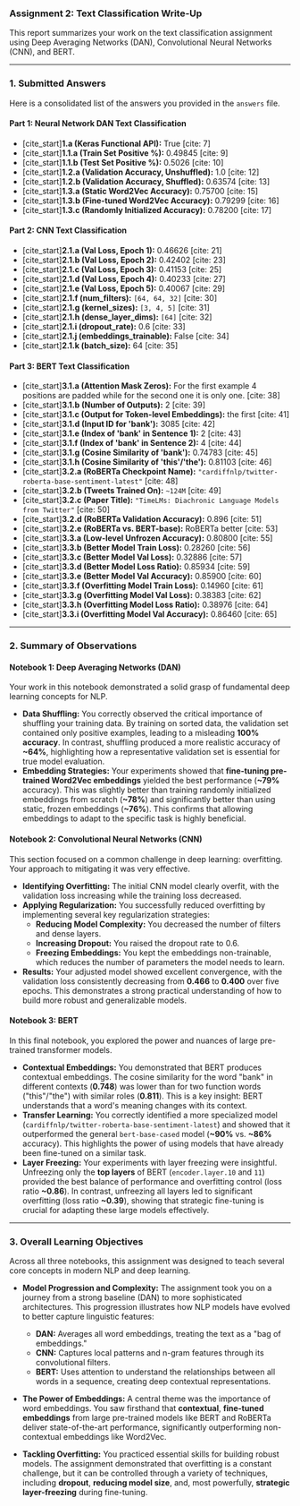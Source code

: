 ### Assignment 2: Text Classification Write-Up

This report summarizes your work on the text classification assignment using Deep Averaging Networks (DAN), Convolutional Neural Networks (CNN), and BERT.

---

### 1. Submitted Answers

Here is a consolidated list of the answers you provided in the `answers` file.

#### **Part 1: Neural Network DAN Text Classification**

* [cite_start]**1.a (Keras Functional API):** True [cite: 7]
* [cite_start]**1.1.a (Train Set Positive %):** 0.49845 [cite: 9]
* [cite_start]**1.1.b (Test Set Positive %):** 0.5026 [cite: 10]
* [cite_start]**1.2.a (Validation Accuracy, Unshuffled):** 1.0 [cite: 12]
* [cite_start]**1.2.b (Validation Accuracy, Shuffled):** 0.63574 [cite: 13]
* [cite_start]**1.3.a (Static Word2Vec Accuracy):** 0.75700 [cite: 15]
* [cite_start]**1.3.b (Fine-tuned Word2Vec Accuracy):** 0.79299 [cite: 16]
* [cite_start]**1.3.c (Randomly Initialized Accuracy):** 0.78200 [cite: 17]

#### **Part 2: CNN Text Classification**

* [cite_start]**2.1.a (Val Loss, Epoch 1):** 0.46626 [cite: 21]
* [cite_start]**2.1.b (Val Loss, Epoch 2):** 0.42402 [cite: 23]
* [cite_start]**2.1.c (Val Loss, Epoch 3):** 0.41153 [cite: 25]
* [cite_start]**2.1.d (Val Loss, Epoch 4):** 0.40233 [cite: 27]
* [cite_start]**2.1.e (Val Loss, Epoch 5):** 0.40067 [cite: 29]
* [cite_start]**2.1.f (num_filters):** `[64, 64, 32]` [cite: 30]
* [cite_start]**2.1.g (kernel_sizes):** `[3, 4, 5]` [cite: 31]
* [cite_start]**2.1.h (dense_layer_dims):** `[64]` [cite: 32]
* [cite_start]**2.1.i (dropout_rate):** 0.6 [cite: 33]
* [cite_start]**2.1.j (embeddings_trainable):** False [cite: 34]
* [cite_start]**2.1.k (batch_size):** 64 [cite: 35]

#### **Part 3: BERT Text Classification**

* [cite_start]**3.1.a (Attention Mask Zeros):** For the first example 4 positions are padded while for the second one it is only one. [cite: 38]
* [cite_start]**3.1.b (Number of Outputs):** 2 [cite: 39]
* [cite_start]**3.1.c (Output for Token-level Embeddings):** the first [cite: 41]
* [cite_start]**3.1.d (Input ID for 'bank'):** 3085 [cite: 42]
* [cite_start]**3.1.e (Index of 'bank' in Sentence 1):** 2 [cite: 43]
* [cite_start]**3.1.f (Index of 'bank' in Sentence 2):** 4 [cite: 44]
* [cite_start]**3.1.g (Cosine Similarity of 'bank'):** 0.74783 [cite: 45]
* [cite_start]**3.1.h (Cosine Similarity of 'this'/'the'):** 0.81103 [cite: 46]
* [cite_start]**3.2.a (RoBERTa Checkpoint Name):** `"cardiffnlp/twitter-roberta-base-sentiment-latest"` [cite: 48]
* [cite_start]**3.2.b (Tweets Trained On):** `~124M` [cite: 49]
* [cite_start]**3.2.c (Paper Title):** `"TimeLMs: Diachronic Language Models from Twitter"` [cite: 50]
* [cite_start]**3.2.d (RoBERTa Validation Accuracy):** 0.896 [cite: 51]
* [cite_start]**3.2.e (RoBERTa vs. BERT-base):** RoBERTa better [cite: 53]
* [cite_start]**3.3.a (Low-level Unfrozen Accuracy):** 0.80800 [cite: 55]
* [cite_start]**3.3.b (Better Model Train Loss):** 0.28260 [cite: 56]
* [cite_start]**3.3.c (Better Model Val Loss):** 0.32886 [cite: 57]
* [cite_start]**3.3.d (Better Model Loss Ratio):** 0.85934 [cite: 59]
* [cite_start]**3.3.e (Better Model Val Accuracy):** 0.85900 [cite: 60]
* [cite_start]**3.3.f (Overfitting Model Train Loss):** 0.14960 [cite: 61]
* [cite_start]**3.3.g (Overfitting Model Val Loss):** 0.38383 [cite: 62]
* [cite_start]**3.3.h (Overfitting Model Loss Ratio):** 0.38976 [cite: 64]
* [cite_start]**3.3.i (Overfitting Model Val Accuracy):** 0.86460 [cite: 65]

---

### 2. Summary of Observations

#### **Notebook 1: Deep Averaging Networks (DAN)**
Your work in this notebook demonstrated a solid grasp of fundamental deep learning concepts for NLP.

* **Data Shuffling:** You correctly observed the critical importance of shuffling your training data. By training on sorted data, the validation set contained only positive examples, leading to a misleading **100% accuracy**. In contrast, shuffling produced a more realistic accuracy of **~64%**, highlighting how a representative validation set is essential for true model evaluation.
* **Embedding Strategies:** Your experiments showed that **fine-tuning pre-trained Word2Vec embeddings** yielded the best performance (**~79%** accuracy). This was slightly better than training randomly initialized embeddings from scratch (**~78%**) and significantly better than using static, frozen embeddings (**~76%**). This confirms that allowing embeddings to adapt to the specific task is highly beneficial.

#### **Notebook 2: Convolutional Neural Networks (CNN)**
This section focused on a common challenge in deep learning: overfitting. Your approach to mitigating it was very effective.

* **Identifying Overfitting:** The initial CNN model clearly overfit, with the validation loss increasing while the training loss decreased.
* **Applying Regularization:** You successfully reduced overfitting by implementing several key regularization strategies:
    * **Reducing Model Complexity:** You decreased the number of filters and dense layers.
    * **Increasing Dropout:** You raised the dropout rate to 0.6.
    * **Freezing Embeddings:** You kept the embeddings non-trainable, which reduces the number of parameters the model needs to learn.
* **Results:** Your adjusted model showed excellent convergence, with the validation loss consistently decreasing from **0.466** to **0.400** over five epochs. This demonstrates a strong practical understanding of how to build more robust and generalizable models.

#### **Notebook 3: BERT**
In this final notebook, you explored the power and nuances of large pre-trained transformer models.

* **Contextual Embeddings:** You demonstrated that BERT produces contextual embeddings. The cosine similarity for the word "bank" in different contexts (**0.748**) was lower than for two function words ("this"/"the") with similar roles (**0.811**). This is a key insight: BERT understands that a word's meaning changes with its context.
* **Transfer Learning:** You correctly identified a more specialized model (`cardiffnlp/twitter-roberta-base-sentiment-latest`) and showed that it outperformed the general `bert-base-cased` model (**~90%** vs. **~86%** accuracy). This highlights the power of using models that have already been fine-tuned on a similar task.
* **Layer Freezing:** Your experiments with layer freezing were insightful. Unfreezing only the **top layers** of BERT (`encoder.layer.10` and `11`) provided the best balance of performance and overfitting control (loss ratio **~0.86**). In contrast, unfreezing all layers led to significant overfitting (loss ratio **~0.39**), showing that strategic fine-tuning is crucial for adapting these large models effectively.

---

### 3. Overall Learning Objectives

Across all three notebooks, this assignment was designed to teach several core concepts in modern NLP and deep learning.

* **Model Progression and Complexity:** The assignment took you on a journey from a strong baseline (DAN) to more sophisticated architectures. This progression illustrates how NLP models have evolved to better capture linguistic features:
    * **DAN:** Averages all word embeddings, treating the text as a "bag of embeddings."
    * **CNN:** Captures local patterns and n-gram features through its convolutional filters.
    * **BERT:** Uses attention to understand the relationships between all words in a sequence, creating deep contextual representations.

* **The Power of Embeddings:** A central theme was the importance of word embeddings. You saw firsthand that **contextual**, **fine-tuned embeddings** from large pre-trained models like BERT and RoBERTa deliver state-of-the-art performance, significantly outperforming non-contextual embeddings like Word2Vec.

* **Tackling Overfitting:** You practiced essential skills for building robust models. The assignment demonstrated that overfitting is a constant challenge, but it can be controlled through a variety of techniques, including **dropout**, **reducing model size**, and, most powerfully, **strategic layer-freezing** during fine-tuning.

